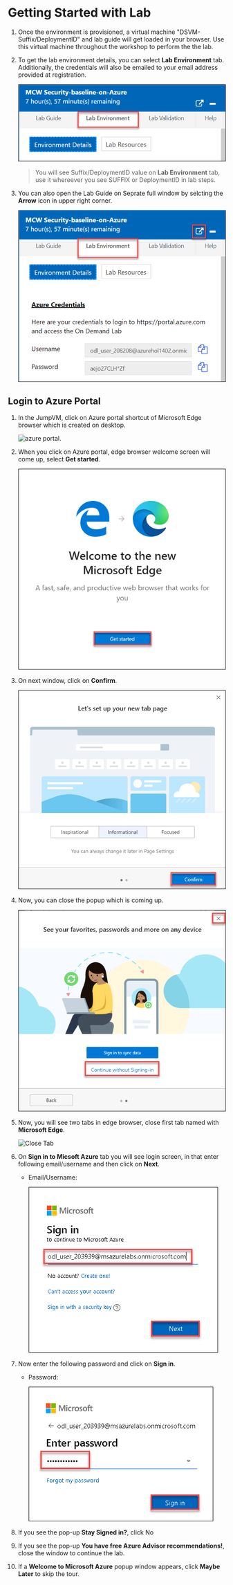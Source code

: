 
# Getting Started with Lab

1. Once the environment is provisioned, a virtual machine "DSVM-Suffix/DeploymentID" and lab guide will get loaded in your browser. Use this virtual machine throughout the workshop to perform the the lab.
1. To get the lab environment details, you can select **Lab Environment** tab. Additionally, the credentials will also be emailed to your email address provided at registration.

   ![](media/2a.png "Lab Envirnment")
 
    > You will see Suffix/DeploymentID value on **Lab Environment** tab, use it whereever you see SUFFIX or DeploymentID in lab steps.
 
1. You can also open the Lab Guide on Seprate full window by selcting the **Arrow** icon in upper right corner.

   ![](media/1a.png "Lab Guide")
 
## Login to Azure Portal
1. In the JumpVM, click on Azure portal shortcut of Microsoft Edge browser which is created on desktop.

   ![azure portal.](media/azureportal.png)
   
1. When you click on Azure portal, edge browser welcome screen will come up, select **Get started**.

   ![](media/task8.png "Get started")
   
1. On next window, click on **Confirm**.

   ![](./media/edge-confirm.png "Confirm")
   
1. Now, you can close the popup which is coming up.

   ![](media/edge-continue.png "Confirm")
   
1. Now, you will see two tabs in edge browser, close first tab named with **Microsoft Edge**.

   ![](media/click-sign-in-to-microsoft-azure-tab.png "Close Tab")
   
1. On **Sign in to Micsoft Azure** tab you will see login screen, in that enter following email/username and then click on **Next**. 
   * Email/Username: <inject key="AzureAdUserEmail"></inject>
   
     ![](media/azure-login-enter-email.png "Enter Email")
     
1. Now enter the following password and click on **Sign in**.
   * Password: <inject key="AzureAdUserPassword"></inject>
   
     ![](media/azure-login-enter-password.png "Enter Password")
     
1. If you see the pop-up **Stay Signed in?**, click No

1. If you see the pop-up **You have free Azure Advisor recommendations!**, close the window to continue the lab.

1. If a **Welcome to Microsoft Azure** popup window appears, click **Maybe Later** to skip the tour.
  
